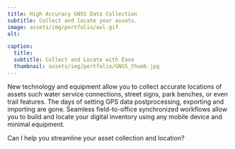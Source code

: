 ```yaml
---
title: High Accuracy GNSS Data Collection
subtitle: Collect and locate your assets.
image: assets/img/portfolio/avl.gif
alt: 

caption:
  title: 
  subtitle: Collect and Locate with Ease
  thumbnail: assets/img/portfolio/GNSS_thumb.jpg
---
```

New technology and equipment allow you to collect accurate locations of assets such water service connections, street signs, park benches, or even trail features. The days of setting GPS data postprocessing, exporting and importing are gone. Seamless field-to-office synchronized workflows allow you to build and locate your digital inventory using any mobile device and minimal equipment.

Can I help you streamline your asset collection and location?

